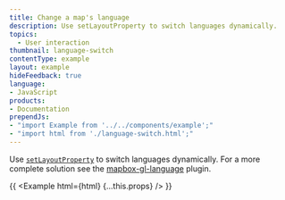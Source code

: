 ```yaml
---
title: Change a map's language
description: Use setLayoutProperty to switch languages dynamically.
topics:
  - User interaction
thumbnail: language-switch
contentType: example
layout: example
hideFeedback: true
language:
- JavaScript
products:
- Documentation
prependJs:
- "import Example from '../../components/example';"
- "import html from './language-switch.html';"
---
```


Use [`setLayoutProperty`](https://docs.goong.io/docs/javascript/map/#map#setlayoutproperty) to switch languages dynamically. For a more complete solution see the [mapbox-gl-language](https://github.com/mapbox/mapbox-gl-language/) plugin.

{{ <Example html={html} {...this.props} /> }}
